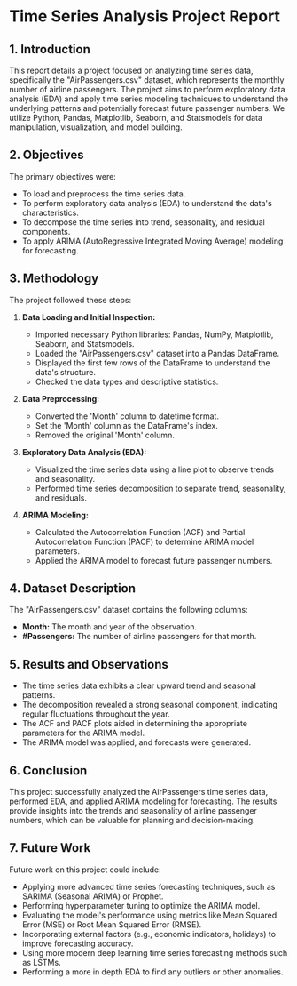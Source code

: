 # Time Series Analysis Project Report

## 1. Introduction

This report details a project focused on analyzing time series data, specifically the "AirPassengers.csv" dataset, which represents the monthly number of airline passengers. The project aims to perform exploratory data analysis (EDA) and apply time series modeling techniques to understand the underlying patterns and potentially forecast future passenger numbers. We utilize Python, Pandas, Matplotlib, Seaborn, and Statsmodels for data manipulation, visualization, and model building.

## 2. Objectives

The primary objectives were:

* To load and preprocess the time series data.
* To perform exploratory data analysis (EDA) to understand the data's characteristics.
* To decompose the time series into trend, seasonality, and residual components.
* To apply ARIMA (AutoRegressive Integrated Moving Average) modeling for forecasting.

## 3. Methodology

The project followed these steps:

1.  **Data Loading and Initial Inspection:**
    * Imported necessary Python libraries: Pandas, NumPy, Matplotlib, Seaborn, and Statsmodels.
    * Loaded the "AirPassengers.csv" dataset into a Pandas DataFrame.
    * Displayed the first few rows of the DataFrame to understand the data's structure.
    * Checked the data types and descriptive statistics.

2.  **Data Preprocessing:**
    * Converted the 'Month' column to datetime format.
    * Set the 'Month' column as the DataFrame's index.
    * Removed the original 'Month' column.

3.  **Exploratory Data Analysis (EDA):**
    * Visualized the time series data using a line plot to observe trends and seasonality.
    * Performed time series decomposition to separate trend, seasonality, and residuals.

4.  **ARIMA Modeling:**
    * Calculated the Autocorrelation Function (ACF) and Partial Autocorrelation Function (PACF) to determine ARIMA model parameters.
    * Applied the ARIMA model to forecast future passenger numbers.

## 4. Dataset Description

The "AirPassengers.csv" dataset contains the following columns:

* **Month:** The month and year of the observation.
* **\#Passengers:** The number of airline passengers for that month.

## 5. Results and Observations

* The time series data exhibits a clear upward trend and seasonal patterns.
* The decomposition revealed a strong seasonal component, indicating regular fluctuations throughout the year.
* The ACF and PACF plots aided in determining the appropriate parameters for the ARIMA model.
* The ARIMA model was applied, and forecasts were generated.

## 6. Conclusion

This project successfully analyzed the AirPassengers time series data, performed EDA, and applied ARIMA modeling for forecasting. The results provide insights into the trends and seasonality of airline passenger numbers, which can be valuable for planning and decision-making.

## 7. Future Work

Future work on this project could include:

* Applying more advanced time series forecasting techniques, such as SARIMA (Seasonal ARIMA) or Prophet.
* Performing hyperparameter tuning to optimize the ARIMA model.
* Evaluating the model's performance using metrics like Mean Squared Error (MSE) or Root Mean Squared Error (RMSE).
* Incorporating external factors (e.g., economic indicators, holidays) to improve forecasting accuracy.
* Using more modern deep learning time series forecasting methods such as LSTMs.
* Performing a more in depth EDA to find any outliers or other anomalies.
